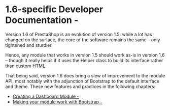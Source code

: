 # 1.6-specific Developer Documentation -

Version 1.6 of PrestaShop is an evolution of version 1.5: while a lot has changed on the surface, the core of the software remains the same – only tightened and sturdier.

Hence, any module that works in version 1.5 should work as-is in version 1.6 – though it really helps if it uses the Helper class to build its interface rather than custom HTML.

That being said, version 1.6 does bring a slew of improvement to the module API, most notably with the adjunction of Bootstrap to the default interface and theme. These new features and practices in the following chapters:

* [Creating a Dashboard Module -](creating-a-dashboard-module.md)
* [Making your module work with Bootstrap -](making-your-module-work-with-bootstrap.md)
